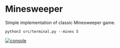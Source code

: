 # Minesweeper

Simple implementation of classic Minesweeper game.

```shell
python3 src/terminal.py --mines 5
```

[![console](https://asciinema.org/a/uz3vp6mpKORBDS0IJBRppskLm.svg)](https://asciinema.org/a/uz3vp6mpKORBDS0IJBRppskLm)
